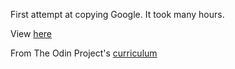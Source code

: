 First attempt at copying Google. It took many hours.	

View [here](https://codepen.io/deahopes/full/rNOBJgB)

From The Odin Project's [curriculum](http://www.theodinproject.com/courses/web-development-101/lessons/html-css)
